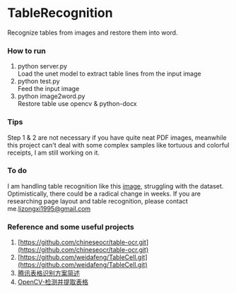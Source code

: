 # TableRecognition
Recognize tables from images and restore them into word.

### How to run
1. python server.py  
   Load the unet model to extract table lines from the input image 
2. python test.py  
   Feed the input image
3. python image2word.py  
   Restore table use opencv & python-docx

### Tips  
Step 1 & 2 are not necessary if you have quite neat PDF images, meanwhile this project
can't deal with some complex samples like tortuous and colorful receipts, I am still working on it.
  
### To do
I am handling table recognition like this [image](https://pic3.zhimg.com/a1b8009516c105556d2a2df319c72d72_b.jpg), struggling with the dataset.
Optimistically, there could be a radical change in weeks. If you are researching page 
layout and table recognition, please contact me.[lizongxi1995@gmail.com](lizongxi1995@gmail.com)

### Reference and some useful projects
1. [https://github.com/chineseocr/table-ocr.git](https://github.com/chineseocr/table-ocr.git)
2. [https://github.com/weidafeng/TableCell.git](https://github.com/weidafeng/TableCell.git)
3. [腾讯表格识别方案简述](https://blog.csdn.net/Tencent_TEG/article/details/94080906?depth_1-utm_source=distribute.pc_relevant.none-task&utm_source=distribute.pc_relevant.none-task)
4. [OpenCV-检测并提取表格](https://blog.csdn.net/yomo127/article/details/52045146?depth_1-utm_source=distribute.pc_relevant.none-task&utm_source=distribute.pc_relevant.none-task)